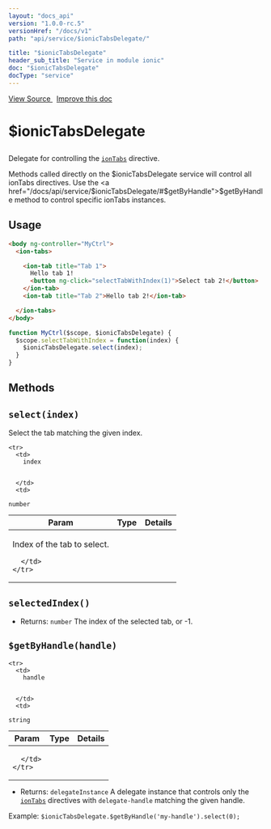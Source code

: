 ```yaml
---
layout: "docs_api"
version: "1.0.0-rc.5"
versionHref: "/docs/v1"
path: "api/service/$ionicTabsDelegate/"

title: "$ionicTabsDelegate"
header_sub_title: "Service in module ionic"
doc: "$ionicTabsDelegate"
docType: "service"
---
```


<div class="improve-docs">
  <a href='http://github.com/driftyco/ionic/tree/1.x/js/angular/service/tabsDelegate.js#L1'>
    View Source
  </a>
  &nbsp;
  <a href='http://github.com/driftyco/ionic/edit/master/js/angular/service/tabsDelegate.js#L1'>
    Improve this doc
  </a>
</div>




<h1 class="api-title">

  $ionicTabsDelegate



</h1>





Delegate for controlling the <a href="/docs/api/directive/ionTabs/"><code>ionTabs</code></a> directive.

Methods called directly on the $ionicTabsDelegate service will control all ionTabs
directives. Use the <a href="/docs/api/service/$ionicTabsDelegate/#$getByHandle">$getByHandle</a>
method to control specific ionTabs instances.









## Usage
```html
<body ng-controller="MyCtrl">
  <ion-tabs>

    <ion-tab title="Tab 1">
      Hello tab 1!
      <button ng-click="selectTabWithIndex(1)">Select tab 2!</button>
    </ion-tab>
    <ion-tab title="Tab 2">Hello tab 2!</ion-tab>

  </ion-tabs>
</body>
```
```js
function MyCtrl($scope, $ionicTabsDelegate) {
  $scope.selectTabWithIndex = function(index) {
    $ionicTabsDelegate.select(index);
  }
}
```


  

  
## Methods

<div id="select"></div>
<h2>
  <code>select(index)</code>

</h2>

Select the tab matching the given index.



<table class="table" style="margin:0;">
  <thead>
    <tr>
      <th>Param</th>
      <th>Type</th>
      <th>Details</th>
    </tr>
  </thead>
  <tbody>
    
    <tr>
      <td>
        index
        
        
      </td>
      <td>
        
  <code>number</code>
      </td>
      <td>
        <p>Index of the tab to select.</p>

        
      </td>
    </tr>
    
  </tbody>
</table>









<div id="selectedIndex"></div>
<h2>
  <code>selectedIndex()</code>

</h2>








* Returns: 
   `number` The index of the selected tab, or -1.




<div id="$getByHandle"></div>
<h2>
  <code>$getByHandle(handle)</code>

</h2>





<table class="table" style="margin:0;">
  <thead>
    <tr>
      <th>Param</th>
      <th>Type</th>
      <th>Details</th>
    </tr>
  </thead>
  <tbody>
    
    <tr>
      <td>
        handle
        
        
      </td>
      <td>
        
  <code>string</code>
      </td>
      <td>
        
        
      </td>
    </tr>
    
  </tbody>
</table>






* Returns: 
   `delegateInstance` A delegate instance that controls only the
<a href="/docs/api/directive/ionTabs/"><code>ionTabs</code></a> directives with `delegate-handle` matching
the given handle.

Example: `$ionicTabsDelegate.$getByHandle('my-handle').select(0);`



  
  







